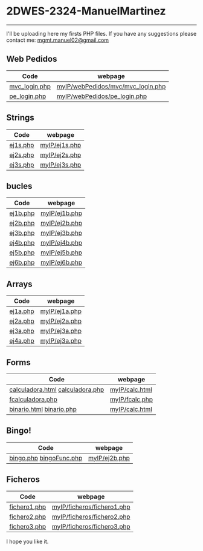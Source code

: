 # 2DWES-2324-ManuelMartinez
---
I'll be uploading here my firsts PHP files.
If you have any suggestions please contact me:
  mgmt.manuel02@gmail.com
## Web Pedidos
| Code | webpage |
| ---- | ------- |
| [mvc_login.php](https://github.com/daVinciManuel/2DWES-2324-ManuelMartinez/blob/main/webPedidos/mvc/mvc_login.php) | [myIP/webPedidos/mvc/mvc_login.php](http://192.168.206.210/webPedidos/mvc/mvc_login.php) |
| [pe_login.php](https://github.com/daVinciManuel/2DWES-2324-ManuelMartinez/blob/main/webPedidos/pe_login.php) | [myIP/webPedidos/pe_login.php](http://192.168.206.210/webPedidos/pe_login.php) |

## Strings
| Code | webpage |
| ---- | ------- |
| [ej1s.php](https://github.com/daVinciManuel/2DWES-2324-ManuelMartinez/blob/main/ej1s.php) | [myIP/ej1s.php](http://192.168.206.210/ej1s.php) |
| [ej2s.php](https://github.com/daVinciManuel/2DWES-2324-ManuelMartinez/blob/main/ej2s.php) | [myIP/ej2s.php](http://192.168.206.210/ej2s.php) |
| [ej3s.php](https://github.com/daVinciManuel/2DWES-2324-ManuelMartinez/blob/main/ej3s.php) | [myIP/ej3s.php](http://192.168.206.210/ej3s.php) |
## bucles
| Code | webpage |
| ---- | ------- |
| [ej1b.php](https://github.com/daVinciManuel/2DWES-2324-ManuelMartinez/blob/main/ej1b.php) | [myIP/ej1b.php](http://192.168.206.210/ej1b.php) |
| [ej2b.php](https://github.com/daVinciManuel/2DWES-2324-ManuelMartinez/blob/main/ej2b.php) | [myIP/ej2b.php](http://192.168.206.210/ej2b.php) |
| [ej3b.php](https://github.com/daVinciManuel/2DWES-2324-ManuelMartinez/blob/main/ej3b.php) | [myIP/ej3b.php](http://192.168.206.210/ej3b.php) |
| [ej4b.php](https://github.com/daVinciManuel/2DWES-2324-ManuelMartinez/blob/main/ej4b.php) | [myIP/ej4b.php](http://192.168.206.210/ej4b.php) |
| [ej5b.php](https://github.com/daVinciManuel/2DWES-2324-ManuelMartinez/blob/main/ej5b.php) | [myIP/ej5b.php](http://192.168.206.210/ej5b.php) |
| [ej6b.php](https://github.com/daVinciManuel/2DWES-2324-ManuelMartinez/blob/main/ej6b.php) | [myIP/ej6b.php](http://192.168.206.210/ej6b.php) |

## Arrays
| Code | webpage |
| ---- | ------- |
| [ej1a.php](https://github.com/daVinciManuel/2DWES-2324-ManuelMartinez/blob/main/ej1a.php) | [myIP/ej1a.php](http://192.168.206.210/ej1a.php) |
| [ej2a.php](https://github.com/daVinciManuel/2DWES-2324-ManuelMartinez/blob/main/ej2a.php) | [myIP/ej2a.php](http://192.168.206.210/ej2a.php) |
| [ej3a.php](https://github.com/daVinciManuel/2DWES-2324-ManuelMartinez/blob/main/ej3a.php) | [myIP/ej3a.php](http://192.168.206.210/ej3a.php) |
| [ej4a.php](https://github.com/daVinciManuel/2DWES-2324-ManuelMartinez/blob/main/ej4a.php) | [myIP/ej3a.php](http://192.168.206.210/ej4a.php) |


## Forms
| Code | webpage |
| ---- | ------- |
| [calculadora.html](https://github.com/daVinciManuel/2DWES-2324-ManuelMartinez/blob/main/calculadora.html) [calculadora.php](https://github.com/daVinciManuel/2DWES-2324-ManuelMartinez/blob/main/calculadora.php) | [myIP/calc.html](http://192.168.206.210/calculadora.html) |
| [fcalculadora.php](https://github.com/daVinciManuel/2DWES-2324-ManuelMartinez/blob/main/fcalculadora.php) | [myIP/fcalc.php](http://192.168.206.210/fcalculadora.php) |
| [binario.html](https://github.com/daVinciManuel/2DWES-2324-ManuelMartinez/blob/main/binario.html) [binario.php](https://github.com/daVinciManuel/2DWES-2324-ManuelMartinez/blob/main/binario.php) | [myIP/calc.html](http://192.168.206.210/binario.html) |

## Bingo!
| Code | webpage |
| ---- | ------- |
| [bingo.php](https://github.com/daVinciManuel/2DWES-2324-ManuelMartinez/blob/main/bingo.php) [bingoFunc.php](https://github.com/daVinciManuel/2DWES-2324-ManuelMartinez/blob/main/bingoFunc.php) | [myIP/ej2b.php](http://192.168.206.210/bingo/index.php) |

## Ficheros
| Code | webpage |
| ---- | ------- |
| [fichero1.php](https://github.com/daVinciManuel/2DWES-2324-ManuelMartinez/blob/main/ficheros/fichero1.php) | [myIP/ficheros/fichero1.php](http://192.168.206.210/ficheros/fichero1.php) | 
| [fichero2.php](https://github.com/daVinciManuel/2DWES-2324-ManuelMartinez/blob/main/ficheros/fichero2.php) | [myIP/ficheros/fichero2.php](http://192.168.206.210/ficheros/fichero2.php) | 
| [fichero3.php](https://github.com/daVinciManuel/2DWES-2324-ManuelMartinez/blob/main/ficheros/fichero3.php) | [myIP/ficheros/fichero3.php](http://192.168.206.210/ficheros/fichero3.php) | 
I hope you like it.
